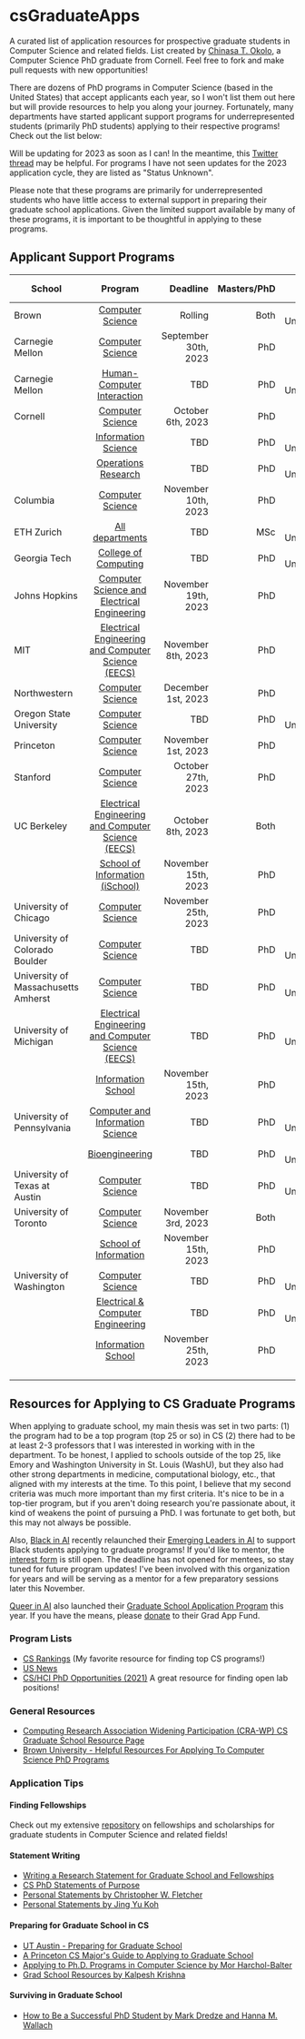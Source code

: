 # csGraduateApps
A curated list of application resources for prospective graduate students in Computer Science and related fields. List created by [Chinasa T. Okolo](http://www.chinasaokolo.com), a Computer Science PhD graduate from Cornell. Feel free to fork and make pull requests with new opportunities!

There are dozens of PhD programs in Computer Science (based in the United States) that accept applicants each year, so I won't list them out here but will provide resources to help you along your journey. Fortunately, many departments have started applicant support programs for underrepresented students (primarily PhD students) applying to their respective programs! Check out the list below:

Will be updating for 2023 as soon as I can! In the meantime, this [Twitter thread](https://x.com/andrewkuznet/status/1710330311643398613?s=20) may be helpful. For programs I have not seen updates for the 2023 application cycle, they are listed as "Status Unknown".

Please note that these programs are primarily for underrepresented students who have little access to external support in preparing their graduate school applications. Given the limited support available by many of these programs, it is important to be thoughtful in applying to these programs.

## Applicant Support Programs 
| School        | Program       | Deadline     | Masters/PhD  | Other details |
| ------------- |:-------------:| ------------:| ------------:| ------------:|
| Brown | [Computer Science](https://docs.google.com/forms/d/e/1FAIpQLScdG8AjMHfKAYmG8BqRBek6QffvZGUOTl9vgHnlClAUPZuOQw/viewform) | Rolling | Both | Status Unknown | 
| Carnegie Mellon | [Computer Science](https://www.cs.cmu.edu/academics/phd/application-support) | September 30th, 2023 | PhD |              | 
| Carnegie Mellon | [Human-Computer Interaction](https://docs.google.com/forms/d/e/1FAIpQLSeBMe-7vZ0cyofdJWmXkNMvNxx8J9uJp5FHhe0uK_OEZq0I1A/viewform) | TBD | PhD |  Status Unknown  | 
| Cornell | [Computer Science](https://www.cs.cornell.edu/phd/admissions) | October 6th, 2023  | PhD |              |
|         | [Information Science](https://docs.google.com/forms/d/e/1FAIpQLSd4Rrsa7QYKS7V8B283gC0mpqqBALRSnCbIzr3SV9uLZHXqxw/viewform) | TBD | PhD | Status Unknown |
|         | [Operations Research](https://forms.gle/FEBgiRyAqhPhEcGr9) | TBD | PhD | Status Unknown |
| Columbia | [Computer Science](https://www.cs.columbia.edu/cscu-phd-par-program/) | November 10th, 2023 | PhD |  |
| ETH Zurich | [All departments](https://www.ethzpaap.com/) | TBD | MSc |  Status Unknown  |
| Georgia Tech | [College of Computing](https://forms.office.com/pages/responsepage.aspx?id=u5ghSHuuJUuLem1_Mvqgg9xAot3THqRBplHR_fgRBB9UOTRaQ0hWNTVCNjlGTzE2TTIxTlZCTE5YWi4u) | TBD | PhD | Status Unknown |
| Johns Hopkins | [Computer Science and Electrical Engineering](https://www.clsp.jhu.edu/apply-for-phd/) | November 19th, 2023 | PhD |              |
| MIT | [Electrical Engineering and Computer Science (EECS)](https://eecs-gaap.mit.edu/) | November 8th, 2023 | PhD |              |
| Northwestern | [Computer Science](https://www.mccormick.northwestern.edu/computer-science/academics/graduate/admissions/#deadlines) | December 1st, 2023 | PhD |  |
| Oregon State University | [Computer Science](https://www.aigsa.club/) | TBD | PhD |     Status Unknown         |
| Princeton | [Computer Science](https://www.cs.princeton.edu/grad/admissions-requirements) | November 1st, 2023 | PhD |  |
| Stanford | [Computer Science](https://www.cs.stanford.edu/admissions-student-resources) | October 27th, 2023 | PhD |              |
| UC Berkeley | [Electrical Engineering and Computer Science (EECS)](https://sites.google.com/berkeley.edu/eaaa/home) | October 8th, 2023 | Both |               |
|  | [School of Information (iSchool)](https://www.ischool.berkeley.edu/programs/phd/apply/faq#feedback) | November 15th, 2023 | PhD |  | 
| University of Chicago | [Computer Science](https://cs.uchicago.edu/academics/admission/?phd) | November 25th, 2023 | PhD |              |
| University of Colorado Boulder | [Computer Science](https://www.colorado.edu/cs/admissions/graduate-admissions) | TBD | PhD |   Status Unknown  |
| University of Massachusetts Amherst | [Computer Science](https://paspumasscs.github.io) | TBD | PhD | Status Unknown |
| University of Michigan | [Electrical Engineering and Computer Science (EECS)](https://docs.google.com/forms/d/e/1FAIpQLSfgppaIsr1eMjVtqLuX1lFpmoYTAIBOsDj8reDfgEs8OPCrlg/viewform) | TBD | PhD | Status Unknown |
|         | [Information School](https://docs.google.com/forms/d/e/1FAIpQLScNeA4kUsDwdwFCrAldBOm9kd8CrD8hIc8bmTPsnCTWqZET5g/closedform) | November 15th, 2023 | PhD | |
| University of Pennsylvania | [Computer and Information Science](https://docs.google.com/forms/d/1ds010dwWkV6ZFwUhhrB1-NWFZfHAOFV7ZcytIZ6JDew) | TBD | PhD | Status Unknown |
|         | [Bioengineering](https://docs.google.com/forms/d/e/1FAIpQLSdsr2p5e9RldmUe5qpEpSpRThKFEhII0KSPtZ3hvFEVmdCaPg/viewform) | TBD | PhD |    Status Unknown          |
| University of Texas at Austin | [Computer Science](https://www.cs.utexas.edu/graduate-program/prospective-students/applicationmentorship) | TBD | PhD | Status Unknown |
| University of Toronto | [Computer Science](https://sites.google.com/view/torontogaap) | November 3rd, 2023 | Both |  |
|                       | [School of Information](https://docs.google.com/forms/d/e/1FAIpQLSdUsjQ8gAx5_-DGZoX1tPLUllZTLA7_aGRr0pxmWdxIyhkxFg/viewform) | November 15th, 2023 | PhD |  |
| University of Washington | [Computer Science](https://www.cs.washington.edu/academics/phd/admissions/pams) | TBD | PhD |  Status Unknown  |
|         | [Electrical & Computer Engineering](https://docs.google.com/forms/d/e/1FAIpQLSd4Rrsa7QYKS7V8B283gC0mpqqBALRSnCbIzr3SV9uLZHXqxw/viewform) | TBD | PhD | Status Unknown |
|         | [Information School](https://docs.google.com/forms/d/e/1FAIpQLScarQbhibcskwkPcxDmkxa46ltvHRmYFF6Ap1pGGhjbp7CtrA/viewform) | November 25th, 2023 | PhD |  |
|               |               |              |              |              |
|               |               |              |              |              |
|               |               |              |              |              |




## Resources for Applying to CS Graduate Programs
When applying to graduate school, my main thesis was set in two parts: (1) the program had to be a top program (top 25 or so) in CS (2) there had to be at least 2-3 professors that I was interested in working with in the department. To be honest, I applied to schools outside of the top 25, like Emory and Washington University in St. Louis (WashU), but they also had other strong departments in medicine, computational biology, etc., that aligned with my interests at the time. To this point, I believe that my second criteria was much more important than my first criteria. It's nice to be in a top-tier program, but if you aren't doing research you're passionate about, it kind of weakens the point of pursuing a PhD. I was fortunate to get both, but this may not always be possible.

Also, [Black in AI](https://blackinai2020.vercel.app/) recently relaunched their [ Emerging Leaders in AI](https://blackinai.github.io/post/academic_programs/) to support Black students applying to graduate programs! If you'd like to mentor, the [interest form](https://docs.google.com/forms/d/e/1FAIpQLScbTkbxzuep4PdGhvZmxZCTktP8l90OqVR7Ma25WjJVWOHtWQ/viewform) is still open. The deadline has not opened for mentees, so stay tuned for future program updates! I've been involved with this organization for years and will be serving as a mentor for a few preparatory sessions later this November.

[Queer in AI](https://www.queerinai.com) also launched their [Graduate School Application Program](https://www.queerinai.com/grad-app-aid) this year. If you have the means, please [donate](https://www.paypal.com/donate/?hosted_button_id=5S54QTPH8WCAG) to their Grad App Fund.

### Program Lists
* [CS Rankings](http://csrankings.org/#/index?all) (My favorite resource for finding top CS programs!)
* [US News](https://www.usnews.com/best-graduate-schools/top-science-schools/computer-science-rankings) 
* [CS/HCI PhD Opportunities (2021)](http://www.andrewkuz.net/hci-opportunities-2021.html) A great resource for finding open lab positions!

### General Resources 
* [Computing Research Association Widening Participation (CRA-WP) CS Graduate School Resource Page](https://cra.org/cra-wp/resourcelibrary/?fwp_audience=undergrad-students&fwp_goal=graduate-school) 
* [Brown University - Helpful Resources For Applying To Computer Science PhD Programs](https://cs.brown.edu/degrees/doctoral/applications/helpful-resources-applying-computer-science-phd-programs/)

### Application Tips

#### Finding Fellowships
Check out my extensive [repository](https://github.com/chinasaokolo/csGraduateFellowships) on fellowships and scholarships for graduate students in Computer Science and related fields!

#### Statement Writing
* [Writing a Research Statement for Graduate School and Fellowships](https://h2r.cs.brown.edu/writing-a-research-statement-for-graduate-school-and-fellowships/)
* [CS PhD Statements of Purpose](https://cs-sop.org)
* [Personal Statements by Christopher W. Fletcher](http://cwfletcher.net/Pages/SoP.php)
* [Personal Statements by Jing Yu Koh](https://jykoh.com/jykoh_sop.pdf)


#### Preparing for Graduate School in CS
* [UT Austin - Preparing for Graduate School](https://www.cs.utexas.edu/undergraduate-program/academics/advising/preparing-graduate-school)
* [A Princeton CS Major's Guide to Applying to Graduate School](https://www.cs.princeton.edu/academics/ugradpgm/gsg)
* [Applying to Ph.D. Programs in Computer Science by Mor Harchol-Balter](https://www.cs.cmu.edu/~harchol/gradschooltalk.pdf)
* [Grad School Resources by Kalpesh Krishna](https://martiansideofthemoon.github.io/2018/05/29/grad-resources.html)

#### Surviving in Graduate School
* [How to Be a Successful PhD Student by Mark Dredze and Hanna M. Wallach](http://www.cs.jhu.edu/~mdredze/publications/HowtoBeaSuccessfulPhDStudent.pdf)


